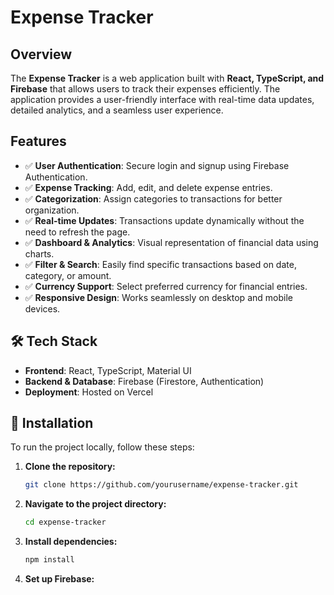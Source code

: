# Expense Tracker

## Overview
The **Expense Tracker** is a web application built with **React, TypeScript, and Firebase** that allows users to track their expenses efficiently. The application provides a user-friendly interface with real-time data updates, detailed analytics, and a seamless user experience.

## Features
- ✅ **User Authentication**: Secure login and signup using Firebase Authentication.
- ✅ **Expense Tracking**: Add, edit, and delete expense entries.
- ✅ **Categorization**: Assign categories to transactions for better organization.
- ✅ **Real-time Updates**: Transactions update dynamically without the need to refresh the page.
- ✅ **Dashboard & Analytics**: Visual representation of financial data using charts.
- ✅ **Filter & Search**: Easily find specific transactions based on date, category, or amount.
- ✅ **Currency Support**: Select preferred currency for financial entries.
- ✅ **Responsive Design**: Works seamlessly on desktop and mobile devices.

## 🛠 Tech Stack
- **Frontend**: React, TypeScript, Material UI
- **Backend & Database**: Firebase (Firestore, Authentication)
- **Deployment**: Hosted on Vercel

## 🚀 Installation
To run the project locally, follow these steps:

1. **Clone the repository:**
   ```sh
   git clone https://github.com/yourusername/expense-tracker.git
2. **Navigate to the project directory:**
   ```sh
   cd expense-tracker
3. **Install dependencies:**
   ```sh
   npm install
4. **Set up Firebase:**
   
